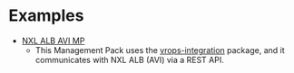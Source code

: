 Examples
========

- [NXL ALB AVI MP](https://gitlab.eng.vmware.com/cmbu-tvg/nxl-alb-avi-mp)
  - This Management Pack uses the [vrops-integration](../lib/python/README.md) package, and it 
   communicates with NXL ALB (AVI) via a REST API.